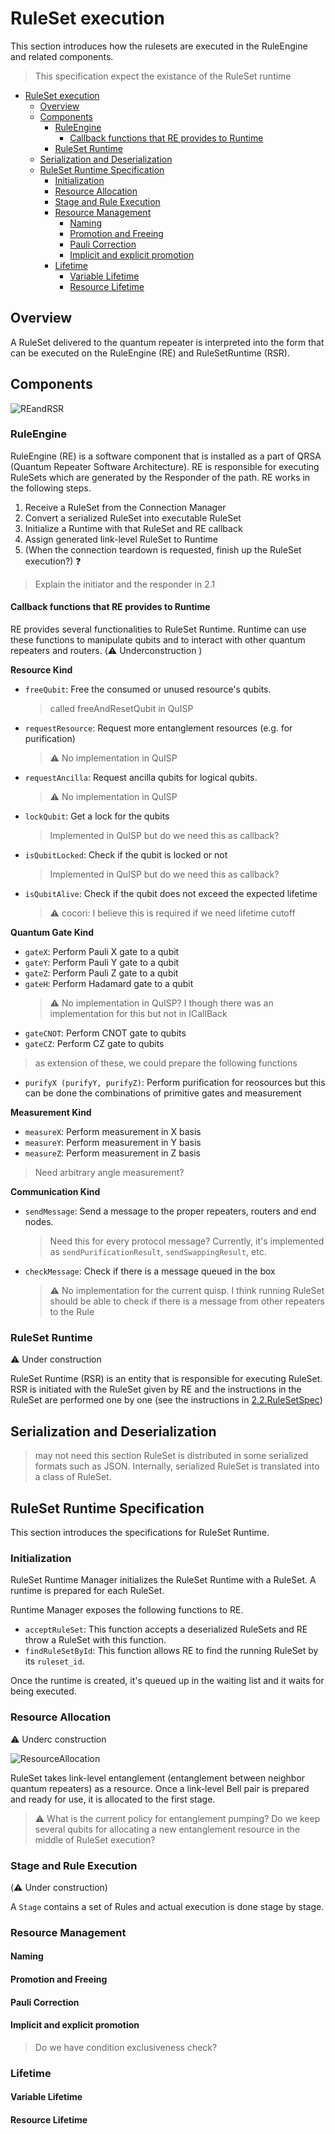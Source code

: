 # RuleSet execution
This section introduces how the rulesets are executed in the RuleEngine and related components.
> This specification expect the existance of the RuleSet runtime
- [RuleSet execution](#ruleset-execution)
  - [Overview](#overview)
  - [Components](#components)
    - [RuleEngine](#ruleengine)
      - [Callback functions that RE provides to Runtime](#callback-functions-that-re-provides-to-runtime)
    - [RuleSet Runtime](#ruleset-runtime)
  - [Serialization and Deserialization](#serialization-and-deserialization)
  - [RuleSet Runtime Specification](#ruleset-runtime-specification)
    - [Initialization](#initialization)
    - [Resource Allocation](#resource-allocation)
    - [Stage and Rule Execution](#stage-and-rule-execution)
    - [Resource Management](#resource-management)
      - [Naming](#naming)
      - [Promotion and Freeing](#promotion-and-freeing)
      - [Pauli Correction](#pauli-correction)
      - [Implicit and explicit promotion](#implicit-and-explicit-promotion)
    - [Lifetime](#lifetime)
      - [Variable Lifetime](#variable-lifetime)
      - [Resource Lifetime](#resource-lifetime)

## Overview
A RuleSet delivered to the quantum repeater is interpreted into the form that can be executed on the RuleEngine (RE) and RuleSetRuntime (RSR).

## Components
![REandRSR](./img/REandRSR.drawio.svg)
### RuleEngine
RuleEngine (RE) is a software component that is installed as a part of QRSA (Quantum Repeater Software Architecture). RE is responsible for executing RuleSets which are generated by the Responder of the path.
RE works in the following steps.

1. Receive a RuleSet from the Connection Manager
2. Convert a serialized RuleSet into executable RuleSet
3. Initialize a Runtime with that RuleSet and RE callback
4. Assign generated link-level RuleSet to Runtime
5. (When the connection teardown is requested, finish up the RuleSet execution?) ❓

> Explain the initiator and the responder in 2.1
#### Callback functions that RE provides to Runtime
RE provides several functionalities to RuleSet Runtime. Runtime can use these functions to manipulate qubits and to interact with other quantum repeaters and routers.
(:warning: Underconstruction )

**Resource Kind**
- `freeQubit`: Free the consumed or unused resource's qubits. 
    > called freeAndResetQubit in QuISP
- `requestResource`: Request more entanglement resources (e.g. for purification)
    > ⚠️ No implementation in QuISP
- `requestAncilla`: Request ancilla qubits for logical qubits.
    > :warning: No implementation in QuISP
- `lockQubit`: Get a lock for the qubits
    > Implemented in QuISP but do we need this as callback?
- `isQubitLocked`: Check if the qubit is locked or not
    > Implemented in QuISP but do we need this as callback?
- `isQubitAlive`: Check if the qubit does not exceed the expected lifetime
    > ⚠️ cocori: I believe this is required if we need lifetime cutoff

**Quantum Gate Kind**
- `gateX`: Perform Pauli X gate to a qubit
- `gateY`: Perform Pauli Y gate to a qubit
- `gateZ`: Perform Pauli Z gate to a qubit
- `gateH`: Perform Hadamard gate to a qubit
    > :warning: No implementation in QuISP? I though there was an implementation for this but not in ICallBack
- `gateCNOT`: Perform CNOT gate to qubits
- `gateCZ`: Perform CZ gate to qubits

> as extension of these, we could prepare the following functions
- `purifyX (purifyY, purifyZ)`: Perform purification for reosources but this can be done the combinations of primitive gates and measurement 

**Measurement Kind**
- `measureX`: Perform measurement in X basis
- `measureY`: Perform measurement in Y basis
- `measureZ`: Perform measurement in Z basis
> Need arbitrary angle measurement?

**Communication Kind**
- `sendMessage`: Send a message to the proper repeaters, routers and end nodes.
    > Need this for every protocol message?
    > Currently, it's implemented as `sendPurificationResult`, `sendSwappingResult`, etc.
- `checkMessage`: Check if there is a message queued in the box 
    > ⚠️ No implementation for the current quisp. 
    > I think running RuleSet should be able to check if there is a message from other repeaters to the Rule

### RuleSet Runtime
:warning: Under construction

RuleSet Runtime (RSR) is an entity that is responsible for executing RuleSet. RSR is initiated with the RuleSet given by RE and the instructions in the RuleSet are performed one by one (see the instructions in [2.2.RuleSetSpec](2.2.RuleSetSpec.md))

## Serialization and Deserialization
> may not need this section
RuleSet is distributed in some serialized formats such as JSON. Internally, serialized RuleSet is translated into a class of RuleSet.

## RuleSet Runtime Specification
This section introduces the specifications for RuleSet Runtime.

### Initialization
RuleSet Runtime Manager initializes the RuleSet Runtime with a RuleSet. A runtime is prepared for each RuleSet.

Runtime Manager exposes the following functions to RE.

- `acceptRuleSet`: This function accepts a deserialized RuleSets and RE throw a RuleSet with this function.
- `findRuleSetById`: This function allows RE to find the running RuleSet by its `ruleset_id`.

Once the runtime is created, it's queued up in the waiting list and it waits for being executed.

### Resource Allocation
:warning: Underc construction

![ResourceAllocation](./img/ResourceAllocation.drawio.svg)

RuleSet takes link-level entanglement (entanglement between neighbor quantum repeaters) as a resource. Once a link-level Bell pair is prepared and ready for use, it is allocated to the first stage. 

> :warning: What is the current policy for entanglement pumping?
> Do we keep several qubits for allocating a new entanglement resource in the middle of RuleSet execution?
### Stage and Rule Execution
(:warning: Under construction)

A `Stage` contains a set of Rules and actual execution is done stage by stage.

### Resource Management
#### Naming
#### Promotion and Freeing
#### Pauli Correction
#### Implicit and explicit promotion


> Do we have condition exclusiveness check?

### Lifetime
#### Variable Lifetime
#### Resource Lifetime
